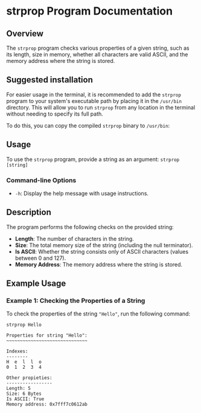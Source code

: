 # strprop Program Documentation

## Overview

The `strprop` program checks various properties of a given string, such as its length, size in memory, whether all characters are valid ASCII, and the memory address where the string is stored.

## Suggested installation

For easier usage in the terminal, it is recommended to add the `strprop` program to your system's executable path by placing it in the `/usr/bin` directory. This will allow you to run `strprop` from any location in the terminal without needing to specify its full path.

To do this, you can copy the compiled `strprop` binary to `/usr/bin`:

## Usage

To use the `strprop` program, provide a string as an argument: `strprop [string]`

### Command-line Options

- `-h`: Display the help message with usage instructions.

## Description

The program performs the following checks on the provided string:
- **Length**: The number of characters in the string.
- **Size**: The total memory size of the string (including the null terminator).
- **Is ASCII**: Whether the string consists only of ASCII characters (values between 0 and 127).
- **Memory Address**: The memory address where the string is stored.

## Example Usage

### Example 1: Checking the Properties of a String

To check the properties of the string `"Hello"`, run the following command:

`strprop Hello`
```
Properties for string "Hello":
~~~~~~~~~~~~~~~~~~~~~~~~~~~~~~

Indexes:
--------
H  e  l  l  o  
0  1  2  3  4  

Other propieties:
-----------------
Length: 5
Size: 6 Bytes
Is ASCII: True
Memory address: 0x7fff7c0612ab

```
